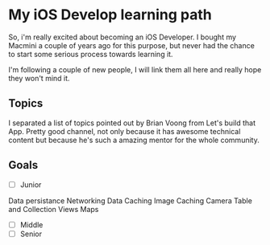 # My iOS Develop learning path
So, i'm really excited about becoming an iOS Developer. I bought my Macmini a couple of years ago for this purpose, but never had the chance to start some serious process towards learning it.

I'm following a couple of new people, I will link them all here and really hope they won't mind it.

## Topics

I separated a list of topics pointed out by Brian Voong from Let's build that App. Pretty good channel, not only because it has awesome technical content but because he's such a amazing mentor for the whole community.

## Goals

- [  ] Junior

Data persistance
Networking
Data Caching
Image Caching
Camera
Table and Collection Views
Maps

- [ ] Middle
- [ ] Senior
